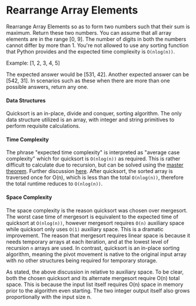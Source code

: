 # Rearrange Array Elements

Rearrange Array Elements so as to form two numbers such that their sum is maximum. Return these two numbers. You can assume that all array elements are in the range [0, 9]. The number of digits in both the numbers cannot differ by more than 1. You're not allowed to use any sorting function that Python provides and the expected time complexity is `O(nlog(n))`.

Example: [1, 2, 3, 4, 5]

The expected answer would be [531, 42]. Another expected answer can be [542, 31]. In scenarios such as these when there are more than one possible answers, return any one.

#### Data Structures

Quicksort is an in-place, divide and conquer, sorting algorithm. The only data structure utilized is an array, with integer and string primitives to perform requisite calculations.

#### Time Complexity

The phrase "expected time complexity" is interpreted as "average case complexity" which for quicksort is `O(nlog(n))` as required. This is rather difficult to calculate due to recursion, but can be solved using the [master theorem](https://en.wikipedia.org/wiki/Master_theorem_(analysis_of_algorithms)). Further discussion [here](https://www.khanacademy.org/computing/computer-science/algorithms/quick-sort/a/analysis-of-quicksort). After quicksort, the sorted array is traversed once for O(n), which is less than the total `O(nlog(n))`, therefore the total runtime reduces to `O(nlog(n))`.

#### Space Complexity

The space complexity is the reason quicksort was chosen over mergesort. The worst case time of mergesort is equivalent to the expected time of quicksort at `O(nlog(n))`, however mergesort requires `O(n)` auxiliary space while quicksort only uses `O(1)` auxiliary space. This is a dramatic improvement. The reason that mergesort requires linear space is because it needs temporary arrays at each iteration, and at the lowest level of recursion `n` arrays are used. In contrast, quicksort is an in-place sorting algorithm, meaning the pivot movement is native to the original input array with no other structures being required for temporary storage.

As stated, the above discussion in relative to auxiliary space. To be clear, both the chosen quicksort and its alternate mergesort require O(n) total space. This is because the input list itself requires O(n) space in memory prior to the algorithm even starting. The two integer output itself also grows proportionally with the input size n.
